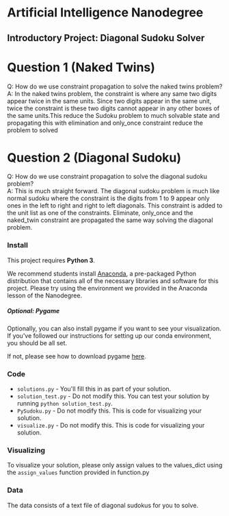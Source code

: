 # Artificial Intelligence Nanodegree
## Introductory Project: Diagonal Sudoku Solver

# Question 1 (Naked Twins)
Q: How do we use constraint propagation to solve the naked twins problem?  
A: In the naked twins problem, the constraint is where any same two digits appear twice in the same units. Since two digits appear in the same unit, twice the constraint is these two digits cannot appear in any other boxes of the same units.This reduce the Sudoku problem to much solvable state and propagating this with elimination and only_once constraint reduce the problem to solved

# Question 2 (Diagonal Sudoku)
Q: How do we use constraint propagation to solve the diagonal sudoku problem?  
A: This is much straight forward. The diagonal sudoku problem is much like normal sudoku where the constraint is the digits from 1 to 9 appear only ones in the left to right and right to left diagonals. This constraint is added to the unit list as one of the constraints. Eliminate, only_once and the naked_twin constraint are propagated the same way solving the diagonal problem.

### Install

This project requires **Python 3**.

We recommend students install [Anaconda](https://www.continuum.io/downloads), a pre-packaged Python distribution that contains all of the necessary libraries and software for this project. 
Please try using the environment we provided in the Anaconda lesson of the Nanodegree.

##### Optional: Pygame

Optionally, you can also install pygame if you want to see your visualization. If you've followed our instructions for setting up our conda environment, you should be all set.

If not, please see how to download pygame [here](http://www.pygame.org/download.shtml).

### Code

* `solutions.py` - You'll fill this in as part of your solution.
* `solution_test.py` - Do not modify this. You can test your solution by running `python solution_test.py`.
* `PySudoku.py` - Do not modify this. This is code for visualizing your solution.
* `visualize.py` - Do not modify this. This is code for visualizing your solution.

### Visualizing

To visualize your solution, please only assign values to the values_dict using the ```assign_values``` function provided in function.py

### Data

The data consists of a text file of diagonal sudokus for you to solve.
